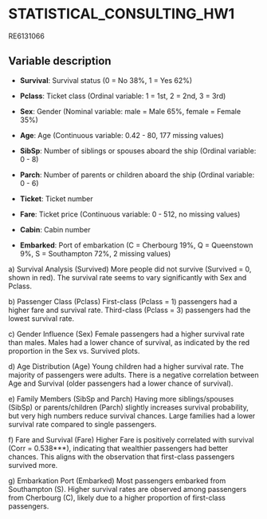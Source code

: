 # STATISTICAL_CONSULTING_HW1
 RE6131066


## Variable description

-   **Survival**: Survival status (0 = No 38%, 1 = Yes 62%)

<!-- -->

-   **Pclass**: Ticket class (Ordinal variable: 1 = 1st, 2 = 2nd, 3 = 3rd)

-   **Sex**: Gender (Nominal variable: male = Male 65%, female = Female 35%)

-   **Age**: Age (Continuous variable: 0.42 - 80, 177 missing values)

-   **SibSp**: Number of siblings or spouses aboard the ship (Ordinal variable: 0 - 8)

-   **Parch**: Number of parents or children aboard the ship (Ordinal variable: 0 - 6)

-   **Ticket**: Ticket number

-   **Fare**: Ticket price (Continuous variable: 0 - 512, no missing values)

-   **Cabin**: Cabin number

-   **Embarked**: Port of embarkation (C = Cherbourg 19%, Q = Queenstown 9%, S = Southampton 72%, 2 missing values)


a)  Survival Analysis (Survived) More people did not survive (Survived = 0, shown in red). The survival rate seems to vary significantly with Sex and Pclass.

b)  Passenger Class (Pclass) First-class (Pclass = 1) passengers had a higher fare and survival rate. Third-class (Pclass = 3) passengers had the lowest survival rate.

c)  Gender Influence (Sex) Female passengers had a higher survival rate than males. Males had a lower chance of survival, as indicated by the red proportion in the Sex vs. Survived plots.

d)  Age Distribution (Age) Young children had a higher survival rate. The majority of passengers were adults. There is a negative correlation between Age and Survival (older passengers had a lower chance of survival).

e)  Family Members (SibSp and Parch) Having more siblings/spouses (SibSp) or parents/children (Parch) slightly increases survival probability, but very high numbers reduce survival chances. Large families had a lower survival rate compared to single passengers.

f)  Fare and Survival (Fare) Higher Fare is positively correlated with survival (Corr = 0.538\*\*\*), indicating that wealthier passengers had better chances. This aligns with the observation that first-class passengers survived more.

g)  Embarkation Port (Embarked) Most passengers embarked from Southampton (S). Higher survival rates are observed among passengers from Cherbourg (C), likely due to a higher proportion of first-class passengers.
